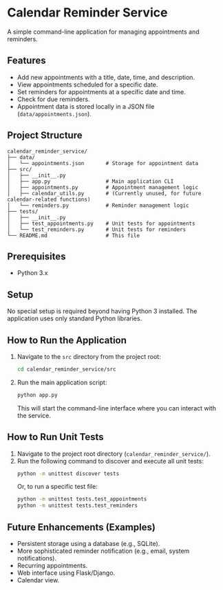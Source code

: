 # Calendar Reminder Service

A simple command-line application for managing appointments and reminders.

## Features

*   Add new appointments with a title, date, time, and description.
*   View appointments scheduled for a specific date.
*   Set reminders for appointments at a specific date and time.
*   Check for due reminders.
*   Appointment data is stored locally in a JSON file (`data/appointments.json`).

## Project Structure

```
calendar_reminder_service/
├── data/
│   └── appointments.json       # Storage for appointment data
├── src/
│   ├── __init__.py
│   ├── app.py                  # Main application CLI
│   ├── appointments.py         # Appointment management logic
│   ├── calendar_utils.py       # (Currently unused, for future calendar-related functions)
│   └── reminders.py            # Reminder management logic
├── tests/
│   ├── __init__.py
│   ├── test_appointments.py    # Unit tests for appointments
│   └── test_reminders.py       # Unit tests for reminders
└── README.md                   # This file
```

## Prerequisites

*   Python 3.x

## Setup

No special setup is required beyond having Python 3 installed. The application uses only standard Python libraries.

## How to Run the Application

1.  Navigate to the `src` directory from the project root:
    ```bash
    cd calendar_reminder_service/src
    ```
2.  Run the main application script:
    ```bash
    python app.py
    ```
    This will start the command-line interface where you can interact with the service.

## How to Run Unit Tests

1.  Navigate to the project root directory (`calendar_reminder_service/`).
2.  Run the following command to discover and execute all unit tests:
    ```bash
    python -m unittest discover tests
    ```
    Or, to run a specific test file:
    ```bash
    python -m unittest tests.test_appointments
    python -m unittest tests.test_reminders
    ```

## Future Enhancements (Examples)

*   Persistent storage using a database (e.g., SQLite).
*   More sophisticated reminder notification (e.g., email, system notifications).
*   Recurring appointments.
*   Web interface using Flask/Django.
*   Calendar view.
```
